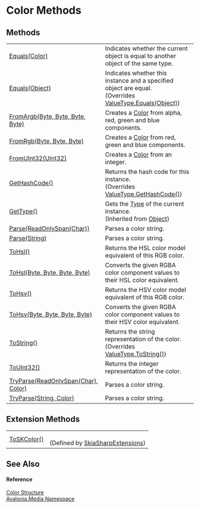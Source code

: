 # Color Methods




## Methods
<table>
<tr>
<td><a href="M_Avalonia_Media_Color_Equals">Equals(Color)</a></td>
<td>Indicates whether the current object is equal to another object of the same type.</td>
</tr>
<tr>
<td><a href="M_Avalonia_Media_Color_Equals_1">Equals(Object)</a></td>
<td>Indicates whether this instance and a specified object are equal.<br />(Overrides <a href="https://learn.microsoft.com/dotnet/api/system.valuetype.equals" target="_blank" rel="noopener noreferrer">ValueType.Equals(Object)</a>)</td>
</tr>
<tr>
<td><a href="M_Avalonia_Media_Color_FromArgb">FromArgb(Byte, Byte, Byte, Byte)</a></td>
<td>Creates a <a href="T_Avalonia_Media_Color">Color</a> from alpha, red, green and blue components.</td>
</tr>
<tr>
<td><a href="M_Avalonia_Media_Color_FromRgb">FromRgb(Byte, Byte, Byte)</a></td>
<td>Creates a <a href="T_Avalonia_Media_Color">Color</a> from red, green and blue components.</td>
</tr>
<tr>
<td><a href="M_Avalonia_Media_Color_FromUInt32">FromUInt32(UInt32)</a></td>
<td>Creates a <a href="T_Avalonia_Media_Color">Color</a> from an integer.</td>
</tr>
<tr>
<td><a href="M_Avalonia_Media_Color_GetHashCode">GetHashCode()</a></td>
<td>Returns the hash code for this instance.<br />(Overrides <a href="https://learn.microsoft.com/dotnet/api/system.valuetype.gethashcode" target="_blank" rel="noopener noreferrer">ValueType.GetHashCode()</a>)</td>
</tr>
<tr>
<td><a href="https://learn.microsoft.com/dotnet/api/system.object.gettype" target="_blank" rel="noopener noreferrer">GetType()</a></td>
<td>Gets the <a href="https://learn.microsoft.com/dotnet/api/system.type" target="_blank" rel="noopener noreferrer">Type</a> of the current instance.<br />(Inherited from <a href="https://learn.microsoft.com/dotnet/api/system.object" target="_blank" rel="noopener noreferrer">Object</a>)</td>
</tr>
<tr>
<td><a href="M_Avalonia_Media_Color_Parse">Parse(ReadOnlySpan(Char))</a></td>
<td>Parses a color string.</td>
</tr>
<tr>
<td><a href="M_Avalonia_Media_Color_Parse_1">Parse(String)</a></td>
<td>Parses a color string.</td>
</tr>
<tr>
<td><a href="M_Avalonia_Media_Color_ToHsl">ToHsl()</a></td>
<td>Returns the HSL color model equivalent of this RGB color.</td>
</tr>
<tr>
<td><a href="M_Avalonia_Media_Color_ToHsl_1">ToHsl(Byte, Byte, Byte, Byte)</a></td>
<td>Converts the given RGBA color component values to their HSL color equivalent.</td>
</tr>
<tr>
<td><a href="M_Avalonia_Media_Color_ToHsv">ToHsv()</a></td>
<td>Returns the HSV color model equivalent of this RGB color.</td>
</tr>
<tr>
<td><a href="M_Avalonia_Media_Color_ToHsv_1">ToHsv(Byte, Byte, Byte, Byte)</a></td>
<td>Converts the given RGBA color component values to their HSV color equivalent.</td>
</tr>
<tr>
<td><a href="M_Avalonia_Media_Color_ToString">ToString()</a></td>
<td>Returns the string representation of the color.<br />(Overrides <a href="https://learn.microsoft.com/dotnet/api/system.valuetype.tostring" target="_blank" rel="noopener noreferrer">ValueType.ToString()</a>)</td>
</tr>
<tr>
<td><a href="M_Avalonia_Media_Color_ToUInt32">ToUInt32()</a></td>
<td>Returns the integer representation of the color.</td>
</tr>
<tr>
<td><a href="M_Avalonia_Media_Color_TryParse">TryParse(ReadOnlySpan(Char), Color)</a></td>
<td>Parses a color string.</td>
</tr>
<tr>
<td><a href="M_Avalonia_Media_Color_TryParse_1">TryParse(String, Color)</a></td>
<td>Parses a color string.</td>
</tr>
</table>

## Extension Methods
<table>
<tr>
<td><a href="M_Avalonia_Skia_SkiaSharpExtensions_ToSKColor">ToSKColor()</a></td>
<td><br />(Defined by <a href="T_Avalonia_Skia_SkiaSharpExtensions">SkiaSharpExtensions</a>)</td>
</tr>
</table>

## See Also


#### Reference
<a href="T_Avalonia_Media_Color">Color Structure</a>  
<a href="N_Avalonia_Media">Avalonia.Media Namespace</a>  

